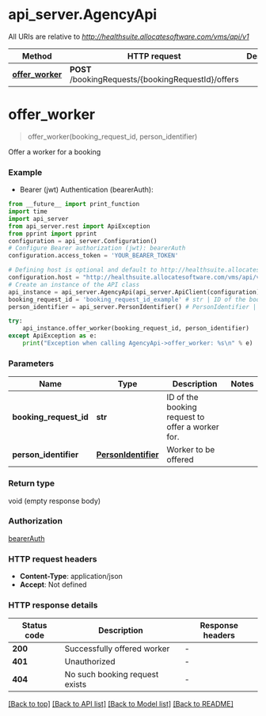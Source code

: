# api_server.AgencyApi

All URIs are relative to *http://healthsuite.allocatesoftware.com/vms/api/v1*

Method | HTTP request | Description
------------- | ------------- | -------------
[**offer_worker**](AgencyApi.md#offer_worker) | **POST** /bookingRequests/{bookingRequestId}/offers | 


# **offer_worker**
> offer_worker(booking_request_id, person_identifier)



Offer a worker for a booking

### Example

* Bearer (jwt) Authentication (bearerAuth):
```python
from __future__ import print_function
import time
import api_server
from api_server.rest import ApiException
from pprint import pprint
configuration = api_server.Configuration()
# Configure Bearer authorization (jwt): bearerAuth
configuration.access_token = 'YOUR_BEARER_TOKEN'

# Defining host is optional and default to http://healthsuite.allocatesoftware.com/vms/api/v1
configuration.host = "http://healthsuite.allocatesoftware.com/vms/api/v1"
# Create an instance of the API class
api_instance = api_server.AgencyApi(api_server.ApiClient(configuration))
booking_request_id = 'booking_request_id_example' # str | ID of the booking request to offer a worker for.
person_identifier = api_server.PersonIdentifier() # PersonIdentifier | Worker to be offered

try:
    api_instance.offer_worker(booking_request_id, person_identifier)
except ApiException as e:
    print("Exception when calling AgencyApi->offer_worker: %s\n" % e)
```

### Parameters

Name | Type | Description  | Notes
------------- | ------------- | ------------- | -------------
 **booking_request_id** | **str**| ID of the booking request to offer a worker for. | 
 **person_identifier** | [**PersonIdentifier**](PersonIdentifier.md)| Worker to be offered | 

### Return type

void (empty response body)

### Authorization

[bearerAuth](../README.md#bearerAuth)

### HTTP request headers

 - **Content-Type**: application/json
 - **Accept**: Not defined

### HTTP response details
| Status code | Description | Response headers |
|-------------|-------------|------------------|
**200** | Successfully offered worker |  -  |
**401** | Unauthorized |  -  |
**404** | No such booking request exists |  -  |

[[Back to top]](#) [[Back to API list]](../README.md#documentation-for-api-endpoints) [[Back to Model list]](../README.md#documentation-for-models) [[Back to README]](../README.md)

